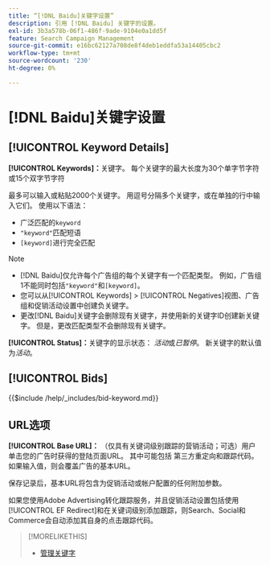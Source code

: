 ```yaml
---
title: “[!DNL Baidu]关键字设置”
description: 引用 [!DNL Baidu] 关键字的设置。
exl-id: 3b3a578b-06f1-486f-9ade-9104e0a1dd5f
feature: Search Campaign Management
source-git-commit: e16bc62127a708de8f4deb1eddfa53a14405cbc2
workflow-type: tm+mt
source-wordcount: '230'
ht-degree: 0%

---
```


# [!DNL Baidu]关键字设置

## [!UICONTROL Keyword Details]

**[!UICONTROL Keywords]：**&#x200B;关键字。 每个关键字的最大长度为30个单字节字符或15个双字节字符

最多可以输入或粘贴2000个关键字。 用逗号分隔多个关键字，或在单独的行中输入它们。 使用以下语法：

* 广泛匹配的`keyword`
* `"keyword"`匹配短语
* `[keyword]`进行完全匹配

>[!NOTE]
>
>* [!DNL Baidu]仅允许每个广告组的每个关键字有一个匹配类型。 例如，广告组1不能同时包括`"keyword"`和`[keyword]`。
>* 您可以从[!UICONTROL Keywords] > [!UICONTROL Negatives]视图、广告组和促销活动设置中创建负关键字。
>* 更改[!DNL Baidu]关键字会删除现有关键字，并使用新的关键字ID创建新关键字。 但是，更改匹配类型不会删除现有关键字。

**[!UICONTROL Status]：**&#x200B;关键字的显示状态： *活动*&#x200B;或&#x200B;*已暂停*。 新关键字的默认值为&#x200B;*活动*。

## [!UICONTROL Bids]

<!-- **[!UICONTROL Bid]:** -->

{{$include /help/_includes/bid-keyword.md}}

## URL选项

**[!UICONTROL Base URL]：** （仅具有关键词级别跟踪的营销活动；可选）用户单击您的广告时获得的登陆页面URL。 其中可能包括
第三方重定向和跟踪代码。 如果输入值，则会覆盖广告的基本URL。

保存记录后，基本URL将包含为促销活动或帐户配置的任何附加参数。

如果您使用Adobe Advertising转化跟踪服务，并且促销活动设置包括使用[!UICONTROL EF Redirect]和在关键词级别添加跟踪，则Search、Social和Commerce会自动添加其自身的点击跟踪代码。

>[!MORELIKETHIS]
>
>* [管理关键字](/help/search-social-commerce/campaign-management/campaigns/keyword-manage.md)
